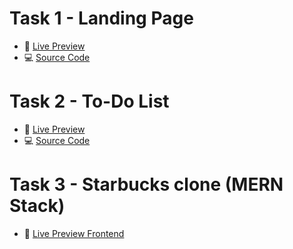 # Task 1 - Landing Page

- 👀 [Live Preview](https://liveyana-r-d.github.io/task1-landing-page/)
- 💻 [Source Code](https://github.com/Liveyana-R-D/task1-landing-page/)

# Task 2 - To-Do List 

- 👀 [Live Preview](https://liveyana-r-d.github.io/task2-todo-list/)
- 💻 [Source Code](https://github.com/Liveyana-R-D/task2-todo-list)

# Task 3 - Starbucks clone (MERN Stack)

- 👀 [Live Preview Frontend](https://starbucks-frontend-rust.vercel.app)
